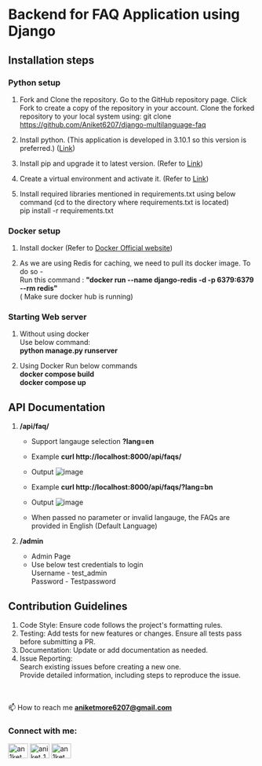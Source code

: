 # Backend for FAQ Application using Django

## Installation steps
### Python setup
1. Fork and Clone the repository.
    Go to the GitHub repository page.
    Click Fork to create a copy of the repository in your account.
    Clone the forked repository to your local system using:
    git clone https://github.com/Aniket6207/django-multilanguage-faq
   
2. Install python. (This application is developed in 3.10.1 so this version is preferred.) ([Link](https://www.python.org/downloads/))
   
3. Install pip and upgrade it to latest version. (Refer to [Link](https://ultahost.com/knowledge-base/how-to-install-and-upgrade-pip-to-the-latest-version/))

4. Create a virtual environment and activate it. (Refer to [Link](https://www.geeksforgeeks.org/python-virtual-environment/))

5. Install required libraries mentioned in requirements.txt using below command (cd to the directory where requirements.txt is located)<br/>
   pip install -r requirements.txt

### Docker setup
1. Install docker (Refer to [Docker Official website](https://docs.docker.com/engine/install/))
   
2. As we are using Redis for caching, we need to pull its docker image. To do so - <br/>
   Run this command : **"docker run --name django-redis -d -p 6379:6379 --rm redis"** <br/>
   ( Make sure docker hub is running)

 ### Starting Web server
 1. Without using docker<br/>
    Use below command: <br/>
    **python manage.py runserver**
    
 2. Using Docker
    Run below commands <br/>
    **docker compose build** <br/>
    **docker compose up** <br/>

## API Documentation
1. **/api/faq/**
   - Support langauge selection **?lang=en**
   - Example  **curl http://localhost:8000/api/faqs/** 
   - Output 
     ![image](https://github.com/user-attachments/assets/ce8feb6c-471b-4358-8a19-dc19ec047c29)

   - Example  **curl http://localhost:8000/api/faqs/?lang=bn**
   - Output
     ![image](https://github.com/user-attachments/assets/ef79eeb8-ece6-4efd-826d-8c9054ec9f3a)
   - When passed no parameter or invalid langauge, the FAQs are provided in English (Default Language)
  

2. **/admin**
   - Admin Page
   - Use below test credentials to login<br/>
     Username - test_admin<br/>
     Password - Testpassword

## Contribution Guidelines
  1. Code Style: Ensure code follows the project's formatting rules.
  2. Testing: Add tests for new features or changes. Ensure all tests pass before submitting a PR.
  3. Documentation: Update or add documentation as needed.
  4. Issue Reporting:<br/>
      Search existing issues before creating a new one.<br/>
      Provide detailed information, including steps to reproduce the issue.<br/>


<br/><br/>
📫 How to reach me **aniketmore6207@gmail.com**

<h3 align="left">Connect with me:</h3>
<p align="left">
<a href="https://twitter.com/an1ket_more" target="blank"><img align="center" src="https://raw.githubusercontent.com/rahuldkjain/github-profile-readme-generator/master/src/images/icons/Social/twitter.svg" alt="an1ket_more" height="30" width="40" /></a>
<a href="https://www.youtube.com/@aniketmore8789" target="blank"><img align="center" src="https://upload.wikimedia.org/wikipedia/commons/4/42/YouTube_icon_%282013-2017%29.png" alt="aniket_1711" height="30" width="40" /></a>
<a href="https://codeforces.com/profile/an1ket_62" target="blank"><img align="center" src="https://raw.githubusercontent.com/rahuldkjain/github-profile-readme-generator/master/src/images/icons/Social/codeforces.svg" alt="an1ket_62" height="30" width="40" /></a>
